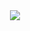 <div align="center">
	<a href="https://discord.com/users/1035157898638139435">
	<img src="https://count.getloli.com/get/@mujicat"/>
	</a>
</div>
